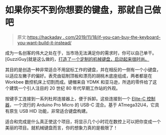 # 如果你买不到你想要的键盘，那就自己做吧

> 原文:[https://hackaday . com/2019/11/18/if-you-can-buy-the-keyboard-you-want-build-it-instead/](https://hackaday.com/2019/11/18/if-you-cant-buy-the-keyboard-you-want-build-it-instead/)

成为一名创客的伟大之处在于，当市场无法满足你的需求时，你可以自己单干。[GuzziGuy]就是这么做的，[打造了一个定制的机械键盘，启动起来很时尚。](https://imgur.com/gallery/fGa13nZ)

其目的是创造一种非常适合不用鼠标工作的键盘，并在相反的一侧有一个小键盘，以适应左撇子的偏好。表壳由铝制顶板和漂亮的胡桃木底座组成，两者都是在 Workbee 数控机床上切割而成。键帽来自 YDMK 和亚马逊，所选的零件给了这个建筑一个引人注目的 20 世纪 80 年代早期工作站的外观。

按键手工连接到一系列杜邦连接器上，便于拆卸。这些连接到一个 [Elite-C 控制器](https://keeb.io/products/elite-c-usb-c-pro-micro-replacement-arduino-compatible-atmega32u4)，一个流行的 Arduino Pro Micro 的 USB-C 混合。基于 ATmega32U4，它具有原生 USB HID 功能，非常适合键盘构建。

适合和完成是什么真正使这个项目，将显示几个小时花在数控上可以把你变成一个美丽的项目。就机械键盘而言，你的想象力真的是极限了！
